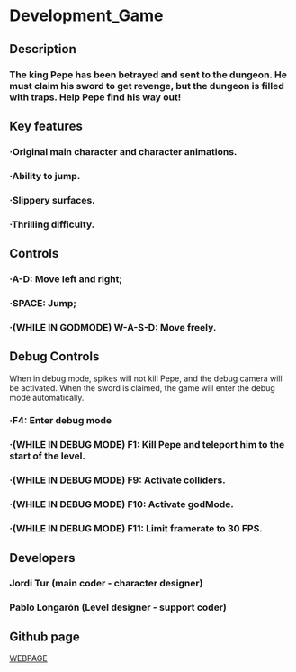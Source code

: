 # Development_Game

## Description
### The king Pepe has been betrayed and sent to the dungeon. He must claim his sword to get revenge, but the dungeon is filled with traps. Help Pepe find his way out! 

## Key features
### ·Original main character and character animations.
### ·Ability to jump.
### ·Slippery surfaces.
### ·Thrilling difficulty.

## Controls
### ·A-D: Move left and right;
### ·SPACE: Jump;
### ·(WHILE IN GODMODE) W-A-S-D: Move freely.

## Debug Controls
When in debug mode, spikes will not kill Pepe, and the debug camera will be activated. When the sword is claimed, the game will enter the debug mode automatically.
### ·F4: Enter debug mode
### ·(WHILE IN DEBUG MODE) F1: Kill Pepe and teleport him to the start of the level.
### ·(WHILE IN DEBUG MODE) F9: Activate colliders.
### ·(WHILE IN DEBUG MODE) F10: Activate godMode.
### ·(WHILE IN DEBUG MODE) F11: Limit framerate to 30 FPS.

## Developers
### Jordi Tur (main coder - character designer)
### Pablo Longarón (Level designer - support coder)

## Github page
[WEBPAGE](https://github.com/PabloL2003/Development_Game)
